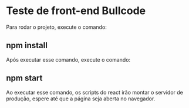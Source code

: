 # Teste de front-end Bullcode

Para rodar o projeto, execute o comando: 

## npm install 

Após executar esse comando, execute o comando: 

## npm start

Ao executar esse comando, os scripts do react irão montar o servidor de produção, espere até que a página seja aberta no navegador.
